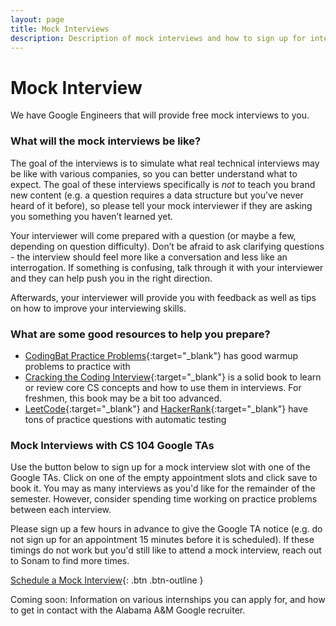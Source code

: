 ```yaml
---
layout: page
title: Mock Interviews
description: Description of mock interviews and how to sign up for interviews
---
```


# Mock Interview
We have Google Engineers that will provide free mock interviews to you.


### What will the mock interviews be like?

The goal of the interviews is to simulate what real technical interviews may be like with various companies, so you can better understand what to expect. The goal of these interviews specifically is *not* to teach you brand new content (e.g. a question requires a data structure but you’ve never heard of it before), so please tell your mock interviewer if they are asking you something you haven’t learned yet.

Your interviewer will come prepared with a question (or maybe a few, depending on question difficulty). Don’t be afraid to ask clarifying questions - the interview should feel more like a conversation and less like an interrogation. If something is confusing, talk through it with your interviewer and they can help push you in the right direction.

Afterwards, your interviewer will provide you with feedback as well as tips on how to improve your interviewing skills. 

### What are some good resources to help you prepare?

- [CodingBat Practice Problems](https://codingbat.com/python){:target="_blank"} has good warmup problems to practice with
- [Cracking the Coding Interview](https://www.crackingthecodinginterview.com/){:target="_blank"} is a solid book to learn or review core CS concepts and how to use them in interviews. For freshmen, this book may be a bit too advanced.
- [LeetCode](https://leetcode.com/){:target="_blank"} and [HackerRank](https://www.hackerrank.com/){:target="_blank"} have tons of practice questions with automatic testing


### Mock Interviews with CS 104 Google TAs

Use the button below to sign up for a mock interview slot with one of the Google TAs. Click on one of the empty appointment slots and click save to book it. You may as many interviews as you'd like for the remainder of the semester. However, consider spending time working on practice problems between each interview.

Please sign up a few hours in advance to give the Google TA notice (e.g. do not sign up for an appointment 15 minutes before it is scheduled). If these timings do not work but you'd still like to attend a mock interview, reach out to Sonam to find more times. 

[Schedule a Mock Interview](https://calendar.google.com/calendar/u/0/selfsched?sstoken=UU5qRzFsdVFqOW8wfGRlZmF1bHR8ZWM1ZWE1ZmI1ZWFiMGNjZWMwZjE5YTc4ODc4Yjc0MzI){: .btn .btn-outline }


Coming soon: Information on various internships you can apply for, and how to get in contact with the Alabama A&M Google recruiter.
